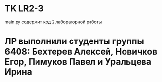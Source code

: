 # TK LR2-3
main.py содержит код 2 лабораторной работы 
# ЛР выполнили студенты группы 6408: Бехтерев Алексей, Новичков Егор, Пимуков Павел и Уральцева Ирина

